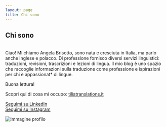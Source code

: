 ```yaml
---
layout: page
title: Chi sono
---
```

## Chi sono

<br>
Ciao! Mi chiamo Angela Brisotto, sono nata e cresciuta in Italia, ma parlo anche inglese e polacco. Di professione fornisco diversi servizi linguistici: traduzioni, revisioni, trascrizioni e lezioni di lingua. Il mio blog è uno spazio che raccoglie informazioni sulla traduzione come professione e ispirazioni per chi è appassionat* di lingue. 

Buona lettura!

Scopri qui di cosa mi occupo: <a href="https://www.tiliatranslations.it/">tiliatranslations.it</a>

<a href="https://www.linkedin.com/in/angela-brisotto/">Seguimi su LinkedIn</a>
<br>
<a href="https://www.instagram.com/tiliatranslationsangela/">Seguimi su Instagram</a>

![Immagine profilo](https://user-images.githubusercontent.com/87431141/151979554-fae8560e-dbaa-4439-a4f8-ca20d3a849be.png)
